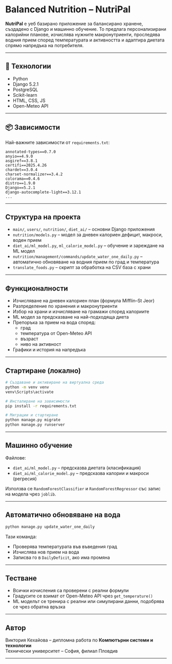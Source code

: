 # Balanced Nutrition – NutriPal

**NutriPal** е уеб базирано приложение за балансирано хранене, създадено с Django и машинно обучение. То предлага персонализирани калорийни планове, изчислява нужните макронутриенти, проследява водния прием според температурата и активността и адаптира диетата спрямо напредъка на потребителя.

---

## 🔧 Технологии

- Python
- Django 5.2.1
- PostgreSQL
- Scikit-learn
- HTML, CSS, JS
- Open-Meteo API

---

## 📦 Зависимости

Най-важните зависимости от `requirements.txt`:

```
annotated-types==0.7.0
anyio==4.9.0
asgiref==3.8.1
certifi==2025.4.26
chardet==3.0.4
charset-normalizer==3.4.2
colorama==0.4.6
distro==1.9.0
Django==5.2.1
django-autocomplete-light==3.12.1
...
```

---

## Структура на проекта

- `main/`, `users/`, `nutrition/`, `diet_ai/` – основни Django приложения
- `nutrition/models.py` – модел за дневен калориен дефицит, макроси, воден прием
- `diet_ai/ml_model.py`, `ml_calorie_model.py` – обучение и зареждане на ML модел
- `nutrition/management/commands/update_water_one_daily.py` – автоматично обновяване на водния прием по град и температура
- `translate_foods.py` – скрипт за обработка на CSV база с храни

---

## Функционалности

- Изчисляване на дневен калориен план (формула Mifflin–St Jeor)
- Разпределение по хранения и макронутриенти
- Избор на храни и изчисляване на грамажи според калориите
- ML модел за предсказване на най-подходяща диета
- Препоръка за прием на вода според:
  - град
  - температура от Open-Meteo API
  - възраст
  - ниво на активност
- Графики и история на напредъка

---

## Стартиране (локално)

```bash
# Създаване и активиране на виртуална среда
python -m venv venv
venv\Scripts\activate

# Инсталиране на зависимости
pip install -r requirements.txt

# Миграции и стартиране
python manage.py migrate
python manage.py runserver
```

---

## Машинно обучение

Файлове:

- `diet_ai/ml_model.py` – предсказва диетата (класификация)
- `diet_ai/ml_calorie_model.py` – предсказва калории и макроси (регресия)

Използва се `RandomForestClassifier` и `RandomForestRegressor` със запис на модела чрез `joblib`.

---

## Автоматично обновяване на вода

```bash
python manage.py update_water_one_daily
```

Тази команда:

- Проверява температурата във въведения град
- Изчислява нов прием на вода
- Записва го в `DailyDeficit`, ако има промяна

---

## Тестване

- Всички изчисления са проверени с реални формули
- Градусите се взимат от Open-Meteo API чрез `get_temperature()`
- ML моделът се тренира с реални или симулирани данни, подобрява се чрез обратна връзка

---

## Автор

Виктория Кехайова – дипломна работа по **Компютърни системи и технологии**  
Технически университет – София, филиал Пловдив

---

